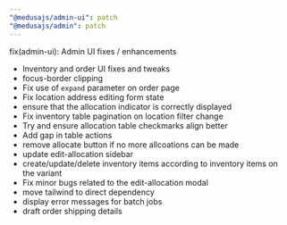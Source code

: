 ```yaml
---
"@medusajs/admin-ui": patch
"@medusajs/admin": patch
---
```


fix(admin-ui): Admin UI fixes / enhancements

- Inventory and order UI fixes and tweaks
- focus-border clipping
- Fix use of `expand` parameter on order page
- Fix location address editing form state
- ensure that the allocation indicator is correctly displayed
- Fix inventory table pagination on location filter change
- Try and ensure allocation table checkmarks align better
- Add gap in table actions
- remove allocate button if no more allcoations can be made
- update edit-allocation sidebar
- create/update/delete inventory items according to inventory items on the variant
- Fix minor bugs related to the edit-allocation modal
- move tailwind to direct dependency
- display error messages for batch jobs
- draft order shipping details
